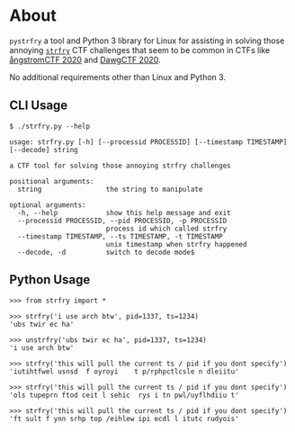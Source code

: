 # About

`pystrfry` a tool and Python 3 library for Linux for assisting in solving those annoying [`strfry`](http://man7.org/linux/man-pages/man3/strfry.3.html) CTF challenges that seem to be common in CTFs like [ångstromCTF 2020](https://2020.angstromctf.com/) and [DawgCTF 2020](https://umbccd.io/).

No additional requirements other than Linux and Python 3.

## CLI Usage

```
$ ./strfry.py --help

usage: strfry.py [-h] [--processid PROCESSID] [--timestamp TIMESTAMP] [--decode] string

a CTF tool for solving those annoying strfry challenges

positional arguments:
  string                the string to manipulate

optional arguments:
  -h, --help            show this help message and exit
  --processid PROCESSID, --pid PROCESSID, -p PROCESSID
                        process id which called strfry
  --timestamp TIMESTAMP, --ts TIMESTAMP, -t TIMESTAMP
                        unix timestamp when strfry happened
  --decode, -d          switch to decode mode$ 
```

## Python Usage

```
>>> from strfry import *

>>> strfry('i use arch btw', pid=1337, ts=1234)
'ubs twir ec ha'

>>> unstrfry('ubs twir ec ha', pid=1337, ts=1234)
'i use arch btw'

>>> strfry('this will pull the current ts / pid if you dont specify')
'iutihtfwel usnsd  f oyroyi    t p/rphpctlcsle n dleiitu'

>>> strfry('this will pull the current ts / pid if you dont specify')
'ols tupeprn ftod ceit l sehic  rys i tn pwl/uyflhdiiu t'

>>> strfry('this will pull the current ts / pid if you dont specify')
'ft sult f ynn srhp top /eihlew ipi ecdl l itutc rudyois'
```
